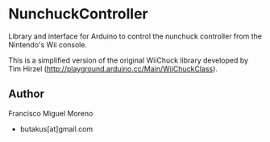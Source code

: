 # NunchuckController
Library and interface for Arduino to control the nunchuck controller from the Nintendo's Wii console.

This is a simplified version of the original WiiChuck library developed by Tim Hirzel (http://playground.arduino.cc/Main/WiiChuckClass).


## Author
Francisco Miguel Moreno
* butakus[at]gmail.com
